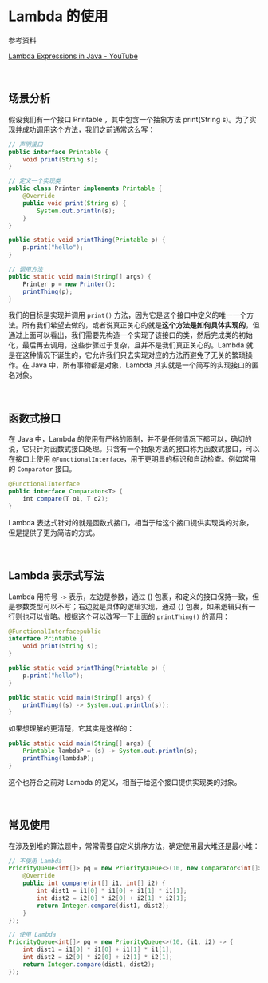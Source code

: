 # Lambda 的使用

参考资料

[Lambda Expressions in Java - YouTube](https://www.youtube.com/watch?v=tj5sLSFjVj4)

&emsp;

## 场景分析

假设我们有一个接口 Printable ，其中包含一个抽象方法 print(String s)。为了实现并成功调用这个方法，我们之前通常这么写：

```java
// 声明接口
public interface Printable {
    void print(String s);
}

// 定义一个实现类
public class Printer implements Printable {
    @Override
    public void print(String s) {
        System.out.println(s);
    }
}

public static void printThing(Printable p) {
    p.print("hello");
}

// 调用方法
public static void main(String[] args) {
    Printer p = new Printer();
    printThing(p);
}
```

我们的目标是实现并调用 `print()` 方法，因为它是这个接口中定义的唯一一个方法。所有我们希望去做的，或者说真正关心的就是**这个方法是如何具体实现的**，但通过上面可以看出，我们需要先构造一个实现了该接口的类，然后完成类的初始化，最后再去调用，这些步骤过于复杂，且并不是我们真正关心的。Lambda 就是在这种情况下诞生的，它允许我们只去实现对应的方法而避免了无关的繁琐操作。在 Java 中，所有事物都是对象，Lambda 其实就是一个简写的实现接口的匿名对象。

&emsp;

## 函数式接口

在 Java 中，Lambda 的使用有严格的限制，并不是任何情况下都可以，确切的说，它只针对函数式接口处理。只含有一个抽象方法的接口称为函数式接口，可以在接口上使用 `@FunctionalInterface`，用于更明显的标识和自动检查。例如常用的 `Comparator` 接口。

```java
@FunctionalInterface
public interface Comparator<T> {
    int compare(T o1, T o2);
}
```

Lambda 表达式针对的就是函数式接口，相当于给这个接口提供实现类的对象，但是提供了更为简洁的方式。

&emsp;

## Lambda 表示式写法

Lambda 用符号 `->` 表示，左边是参数，通过 () 包裹，和定义的接口保持一致，但是参数类型可以不写；右边就是具体的逻辑实现，通过 {} 包裹，如果逻辑只有一行则也可以省略。根据这个可以改写一下上面的 `printThing()` 的调用：

```java
@FunctionalInterfacepublic 
interface Printable {
    void print(String s);
}

public static void printThing(Printable p) {
    p.print("hello");
}

public static void main(String[] args) {
    printThing((s) -> System.out.println(s));
}
```

如果想理解的更清楚，它其实是这样的：

```java
public static void main(String[] args) {
    Printable lambdaP = (s) -> System.out.println(s);
    printThing(lambdaP);
}
```

这个也符合之前对 Lambda 的定义，相当于给这个接口提供实现类的对象。

&emsp;

## 常见使用

在涉及到堆的算法题中，常常需要自定义排序方法，确定使用最大堆还是最小堆：

```java
// 不使用 Lambda
PriorityQueue<int[]> pq = new PriorityQueue<>(10, new Comparator<int[]>(){
    @Override
    public int compare(int[] i1, int[] i2) {
        int dist1 = i1[0] * i1[0] + i1[1] * i1[1];
        int dist2 = i2[0] * i2[0] + i2[1] * i2[1];
        return Integer.compare(dist1, dist2);
    }
});

// 使用 Lambda
PriorityQueue<int[]> pq = new PriorityQueue<>(10, (i1, i2) -> {
    int dist1 = i1[0] * i1[0] + i1[1] * i1[1];
    int dist2 = i2[0] * i2[0] + i2[1] * i2[1];
    return Integer.compare(dist1, dist2);
});
```
